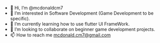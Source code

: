 - 👋 Hi, I’m @mcdonaldcm7
- 👀 I’m interested in Software Development (Game Development to be specific).
- 🌱 I’m currently learning how to use flutter UI FrameWork.
- 💞️ I’m looking to collaborate on beginner game development projects.
- 📫 How to reach me mcdonald.cm7@gmail.com

<!---
mcdonaldcm7/mcdonaldcm7 is a ✨ special ✨ repository because its `README.md` (this file) appears on your GitHub profile.
You can click the Preview link to take a look at your changes.
--->
